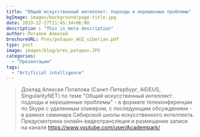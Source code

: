 ```yaml
---
title: "Общий искусственный интеллект: подходы и нерешенные проблемы"
bgImage: images/background/page-title.jpg
date: 2019-12-27T11:45:34+06:00
description : "This is meta description"
author: Потапов Алексей
brochureURL: Pres/potapov_AGI_siberian.pdf
type: post
image: images/blog/pres_potapov.JPG
categories: 
  - "Презентации"
tags:
  - "Artificial intelligence"
---
```


>Доклад Алексея Потапова (Санкт-Петербург, AIDEUS, SingularityNET) по теме "Общий искусственный интеллект: подходы и нерешенные проблемы" - в формате телеконференции по Skype с удаленным спикером, с последующим обсуждением  - в рамках семинара Сибирской школы искусственного интеллекта. Предусмотрена онлайн-видеотрансляция и размещение записи на канале https://www.youtube.com/user/Academpark/